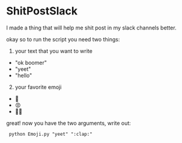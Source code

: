 # ShitPostSlack
I made a thing that will help me shit post in my slack channels better.

okay so to run the script you need two things:
1. your text that you want to write
  * "ok boomer"
  * "yeet"
  * "hello"
2. your favorite emoji
  * 👏
  * 😡
  * 💁‍♀️
 
great! now you have the two arguments, write out:
<pre><code> python Emoji.py "yeet" ":clap:" </code></pre>
  
 
